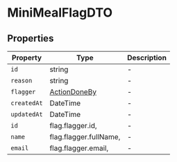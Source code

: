 # MiniMealFlagDTO

## Properties

| Property | Type | Description |
|----------|------|-------------|
| `id` | string | - |
| `reason` | string | - |
| `flagger` | [ActionDoneBy](../interfaces/ActionDoneBy.md) | - |
| `createdAt` | DateTime | - |
| `updatedAt` | DateTime | - |
| `id` | flag.flagger.id, | - |
| `name` | flag.flagger.fullName, | - |
| `email` | flag.flagger.email, | - |
